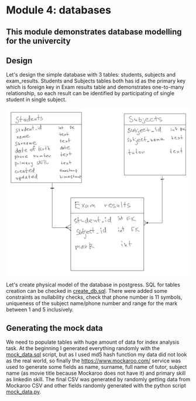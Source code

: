 # Module 4: databases

## This module demonstrates database modelling for the univercity

## Design

Let's design the simple database with 3 tables: students, subjects and exam_results. Students and Subjects tables both has id as the primary key which is foreign key in Exam results table and demonstrates one-to-many relationship, so each result can be identified by participating of single student in single subject. 

![alt text](design.png)

Let's create physical model of the database in postgress. SQL for tables creation can be checked in [create_db.sql](create_db.sql). There were added some constraints as nullability checks, check that phone number is 11 symbols, uniqueness of the subject name/phone number and range for the mark between 1 and 5 inclusively.

## Generating the mock data

We need to populate tables with huge amount of data for index analysis task. At the beginning I generated everything randomly with the [mock_data.sql](mock_data.sql) script, but as I used md5 hash function my data did not look as the real world, so finally the https://www.mockaroo.com/ service was used to generate some fields as name, surname, full name of tutor, subject name (as movie title because Mockaroo does not have it) and primary skill as linkedin skill. The final CSV was generated by randomly getting data from Mockaroo CSV and  other fields randomly generated with the python script [mock_data.py](mock_data.py).